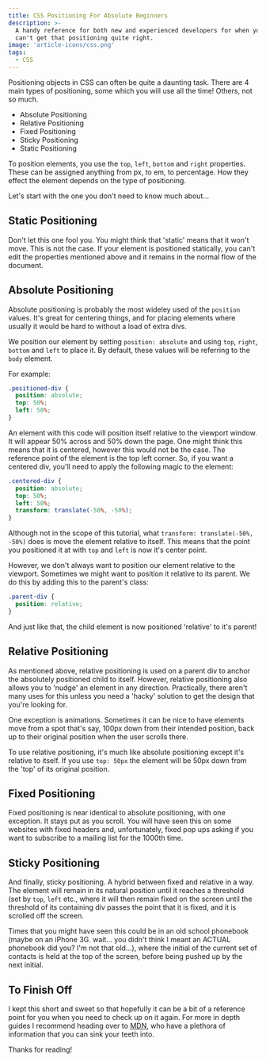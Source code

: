 ```yaml
---
title: CSS Positioning For Absolute Beginners
description: >-
  A handy reference for both new and experienced developers for when you just
  can't get that positioning quite right.
image: 'article-icons/css.png'
tags:
  - CSS
---
```


Positioning objects in CSS can often be quite a daunting task. There are 4 main types of positioning, some which you will use all the time! Others, not so much.

- Absolute Positioning
- Relative Positioning
- Fixed Positioning
- Sticky Positioning
- Static Positioning

To position elements, you use the `top`, `left`, `bottom` and `right` properties. These can be assigned anything from px, to em, to percentage. How they effect the element depends on the type of positioning.

Let's start with the one you don't need to know much about...

## Static Positioning

Don't let this one fool you. You might think that 'static' means that it won't move. This is not the case. If your element is positioned statically, you can't edit the properties mentioned above and it remains in the normal flow of the document.

## Absolute Positioning

Absolute positioning is probably the most wideley used of the `position` values. It's great for centering things, and for placing elements where usually it would be hard to without a load of extra divs.

We position our element by setting `position: absolute` and using `top`, `right`, `bottom` and `left` to place it. By default, these values will be referring to the `body` element.

For example:

```css
.positioned-div {
  position: absolute;
  top: 50%;
  left: 50%;
}
```

An element with this code will position itself relative to the viewport window. It will appear 50% across and 50% down the page. One might think this means that it is centered, however this would not be the case. The reference point of the element is the top left corner. So, if you want a centered div, you'll need to apply the following magic to the element:

```css
.centered-div {
  position: absolute;
  top: 50%;
  left: 50%;
  transform: translate(-50%, -50%);
}
```

Although not in the scope of this tutorial, what `transform: translate(-50%, -50%)` does is move the element relative to itself. This means that the point you positioned it at with `top` and `left` is now it's center point.

However, we don't always want to position our element relative to the viewport. Sometimes we might want to position it relative to its parent. We do this by adding this to the parent's class:

```css
.parent-div {
  position: relative;
}
```

And just like that, the child element is now positioned 'relative' to it's parent!

## Relative Positioning

As mentioned above, relative positioning is used on a parent div to anchor the absolutely positioned child to itself. However, relative positioning also allows you to 'nudge' an element in any direction. Practically, there aren't many uses for this unless you need a 'hacky' solution to get the design that you're looking for.

One exception is animations. Sometimes it can be nice to have elements move from a spot that's say, 100px down from their intended position, back up to their original position when the user scrolls there.

To use relative positioning, it's much like absolute positioning except it's relative to itself. If you use `top: 50px` the element will be 50px down from the 'top' of its original position.

## Fixed Positioning

Fixed positioning is near identical to absolute positioning, with one exception. It stays put as you scroll. You will have seen this on some websites with fixed headers and, unfortunately, fixed pop ups asking if you want to subscribe to a mailing list for the 1000th time.

## Sticky Positioning

And finally, sticky positioning. A hybrid between fixed and relative in a way. The element will remain in its natural position until it reaches a threshold (set by `top`, `left` etc., where it will then remain fixed on the screen until the threshold of its containing div passes the point that it is fixed, and it is scrolled off the screen.

Times that you might have seen this could be in an old school phonebook (maybe on an iPhone 3G. wait... you didn't think I meant an ACTUAL phonebook did you? I'm not that old...), where the initial of the current set of contacts is held at the top of the screen, before being pushed up by the next initial.

## To Finish Off

I kept this short and sweet so that hopefully it can be a bit of a reference point for you when you need to check up on it again. For more in depth guides I recommend heading over to [MDN](https://developer.mozilla.org/en-US/docs/Web/CSS/position), who have a plethora of information that you can sink your teeth into.

Thanks for reading!
